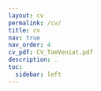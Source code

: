 ```yaml
---
layout: cv
permalink: /cv/
title: cv
nav: true
nav_order: 4
cv_pdf: CV_TomVeniat.pdf
description: .
toc:
  sidebar: left
---
```

